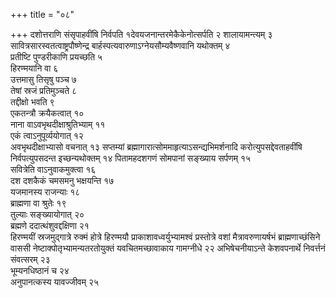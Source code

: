 +++
title = "०८"

+++
दशोत्तराणि संसृपाहवींषि निर्वपति १देवयजनान्तरमेकैकेनोत्सर्पति २
शालायामन्त्यम् ३  
सावित्रसारस्वतत्वाष्ट्रपौष्णेन्द्र
बार्हस्पत्यवारुणाऽग्नेयसौम्यवैष्णवानि यथोक्तम् ४  
प्रतीष्टि
पुण्डरीकाणि प्रयच्छति ५  
हिरण्मयानि वा ६  
उत्तमासु तिसृषु
पञ्च ७  
तेषां स्रजं प्रतिमुञ्चते ८  
तद्दीक्षो भवति ९  
एकतन्त्रौ
क्रयैकत्वात् १०  
नाना वाऽवभृथदीक्षाश्रुतिभ्याम् ११  
एकं
त्वाऽनुपूर्व्ययोगात् १२  
अवभृथदीक्षाभ्यासो वचनात् १३
सप्तम्यां ब्रह्मागारात्सोममाहृत्याऽसन्द्यभिमर्शनादि
करोत्युपसद्देवताहवींषि निर्वपत्युपसदन्त इच्छन्यथोक्तम् १४
पितामहदशगणं सोमपानां सङ्ख्याय सर्पणम् १५  
सवित्रेति
वाऽनुवाकमुक्त्वा १६  
दश दशकैकं चमसमनु भक्षयन्ति १७  
यजमानस्य
राजन्याः १८  
ब्राह्मणा वा श्रुतेः १९  
तुल्याः सङ्ख्यायोगात् २०  
ब्रह्मणे
ददात्थंशुवद्दक्षिणा २१  
हिरण्मयीं स्रजमुद्गात्रे रुक्मं होत्रे
हिरण्मयौ प्राकाशावध्वर्युभ्यामश्वं प्रस्तोत्रे वशां
मैत्रावरुणायर्षभं ब्राह्मणाच्छंसिने वाससी
नेष्टाक्पोतृभ्यामन्यतरतोयुक्तं यवचितमच्छावाकाय गामग्नीधे २२
अभिषेचनीयाऽन्ते केशवपनार्थे निवर्त्तनं संवत्सरम्
२३  
भूम्यनधिष्ठानं च २४  
अनुपानत्कस्य यावज्जीवम् २५  
